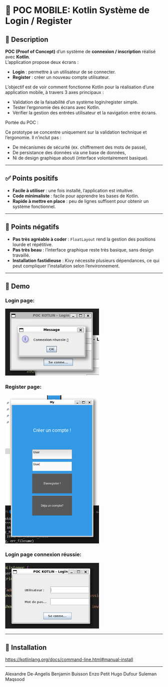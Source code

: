 # 📝 POC MOBILE: Kotlin Système de Login / Register

## 📖 Description

**POC (Proof of Concept)** d’un système de **connexion / inscription** réalisé avec **Kotlin**.  
L’application propose deux écrans :
- **Login** : permettre à un utilisateur de se connecter.  
- **Register** : créer un nouveau compte utilisateur.  

L’objectif est de voir comment fonctionne Kotlin pour la réalisation d’une application mobile, à travers 3 axes principaux :
- Validation de la faisabilité d’un système login/register simple.  
- Tester l’ergonomie des écrans avec Kotlin.  
- Vérifier la gestion des entrées utilisateur et la navigation entre écrans.
  
Portée du POC : 

Ce prototype se concentre uniquement sur la validation technique et l’ergonomie.
Il n’inclut pas :
- De mécanismes de sécurité (ex. chiffrement des mots de passe),
- De persistance des données via une base de données,
- Ni de design graphique abouti (interface volontairement basique).

---

## ✅ Points positifs

- **Facile à utiliser** : une fois installé, l’application est intuitive.  
- **Code minimaliste** : facile pour apprendre les bases de Kotlin.  
- **Rapide à mettre en place** : peu de lignes suffisent pour obtenir un système fonctionnel.  

---

## 🚫 Points négatifs

- **Pas très agréable à coder** : `FloatLayout` rend la gestion des positions lourde et répétitive.  
- **Pas très beau** : l’interface graphique reste très basique, sans design travaillé.  
- **Installation fastidieuse** : Kivy nécessite plusieurs dépendances, ce qui peut compliquer l’installation selon l’environnement.  

---

## 🚀 Demo

### Login page:

<img src="readme/Co.png" alt="Connexion" width="300">

### Register page:

<img src="readme/Register.png" alt="Connexion" width="300">

### Login page connexion réussie:

<img src="readme/Log.png" alt="Connexion" width="300">

---

## 🚀 Installation

https://kotlinlang.org/docs/command-line.html#manual-install

---

Alexandre De-Angelis
Benjamin Buisson
Enzo Petit
Hugo Dufour
Suleman Maqsood
